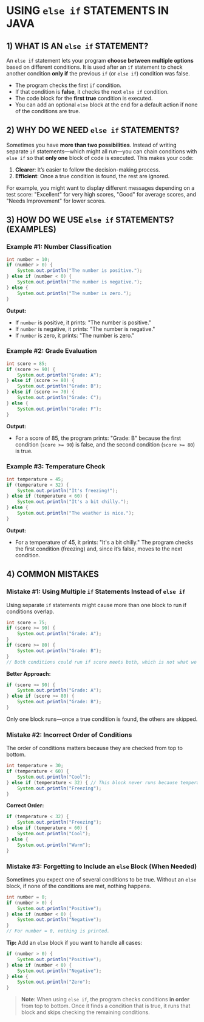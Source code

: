 # USING `else if` STATEMENTS IN JAVA

## 1) WHAT IS AN `else if` STATEMENT?
An `else if` statement lets your program **choose between multiple options** based on different conditions. It is used after an `if` statement to check another condition **only if** the previous `if` (or `else if`) condition was false.

- The program checks the first `if` condition.
- If that condition is **false**, it checks the next `else if` condition.
- The code block for the **first true** condition is executed.
- You can add an optional `else` block at the end for a default action if none of the conditions are true.

## 2) WHY DO WE NEED `else if` STATEMENTS?
Sometimes you have **more than two possibilities**. Instead of writing separate `if` statements—which might all run—you can chain conditions with `else if` so that **only one** block of code is executed. This makes your code:
1. **Clearer**: It’s easier to follow the decision-making process.
2. **Efficient**: Once a true condition is found, the rest are ignored.

For example, you might want to display different messages depending on a test score: "Excellent" for very high scores, "Good" for average scores, and "Needs Improvement" for lower scores.

## 3) HOW DO WE USE `else if` STATEMENTS? (EXAMPLES)

### Example #1: Number Classification
```java
int number = 10;
if (number > 0) {
    System.out.println("The number is positive.");
} else if (number < 0) {
    System.out.println("The number is negative.");
} else {
    System.out.println("The number is zero.");
}
```
**Output:**
- If `number` is positive, it prints: "The number is positive."
- If `number` is negative, it prints: "The number is negative."
- If `number` is zero, it prints: "The number is zero."

### Example #2: Grade Evaluation
```java
int score = 85;
if (score >= 90) {
    System.out.println("Grade: A");
} else if (score >= 80) {
    System.out.println("Grade: B");
} else if (score >= 70) {
    System.out.println("Grade: C");
} else {
    System.out.println("Grade: F");
}
```
**Output:**
- For a score of 85, the program prints: "Grade: B" because the first condition (`score >= 90`) is false, and the second condition (`score >= 80`) is true.

### Example #3: Temperature Check
```java
int temperature = 45;
if (temperature < 32) {
    System.out.println("It's freezing!");
} else if (temperature < 60) {
    System.out.println("It's a bit chilly.");
} else {
    System.out.println("The weather is nice.");
}
```
**Output:**
- For a temperature of 45, it prints: "It's a bit chilly." The program checks the first condition (freezing) and, since it’s false, moves to the next condition.

## 4) COMMON MISTAKES

### Mistake #1: Using Multiple `if` Statements Instead of `else if`
Using separate `if` statements might cause more than one block to run if conditions overlap.
```java
int score = 75;
if (score >= 90) {
    System.out.println("Grade: A");
}
if (score >= 80) {
    System.out.println("Grade: B");
}
// Both conditions could run if score meets both, which is not what we want.
```
**Better Approach:**
```java
if (score >= 90) {
    System.out.println("Grade: A");
} else if (score >= 80) {
    System.out.println("Grade: B");
}
```
Only one block runs—once a true condition is found, the others are skipped.

### Mistake #2: Incorrect Order of Conditions
The order of conditions matters because they are checked from top to bottom.
```java
int temperature = 30;
if (temperature < 60) {
    System.out.println("Cool");
} else if (temperature < 32) { // This block never runs because temperatures below 32 are also below 60.
    System.out.println("Freezing");
}
```
**Correct Order:**
```java
if (temperature < 32) {
    System.out.println("Freezing");
} else if (temperature < 60) {
    System.out.println("Cool");
} else {
    System.out.println("Warm");
}
```

### Mistake #3: Forgetting to Include an `else` Block (When Needed)
Sometimes you expect one of several conditions to be true. Without an `else` block, if none of the conditions are met, nothing happens.
```java
int number = 0;
if (number > 0) {
    System.out.println("Positive");
} else if (number < 0) {
    System.out.println("Negative");
}
// For number = 0, nothing is printed.
```
**Tip:** Add an `else` block if you want to handle all cases:
```java
if (number > 0) {
    System.out.println("Positive");
} else if (number < 0) {
    System.out.println("Negative");
} else {
    System.out.println("Zero");
}
```

> **Note**: When using `else if`, the program checks conditions **in order** from top to bottom. Once it finds a condition that is true, it runs that block and skips checking the remaining conditions.

